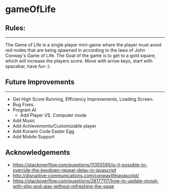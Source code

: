 # gameOfLife

## Rules:
___
The Game of Life is a single player mini-game where the player must avoid red nodes that are being spawned in according to the laws of John Conway's Game of Life.
The Goal of the game is to get to a gold square, which will increase the players score. Move with arrow keys, start with spacebar, have fun :).


## Future Improvements
___
- Get High Score Running, Efficiency Improvements, Loading Screen.
- Bug Fixes.
- Program AI
    - Add Player VS. Computer mode
- Add Music
- Add Achievements/Customizable player
- Add Konami Code Easter Egg
- Add Mobile Support

## Acknowledgements
- https://stackoverflow.com/questions/11355595/is-it-possible-to-override-the-keydown-repeat-delay-in-javascript
- http://disruptive-communications.com/conwaylifejavascript/
- https://stackoverflow.com/questions/28177117/how-to-update-mysql-with-php-and-ajax-without-refreshing-the-page
